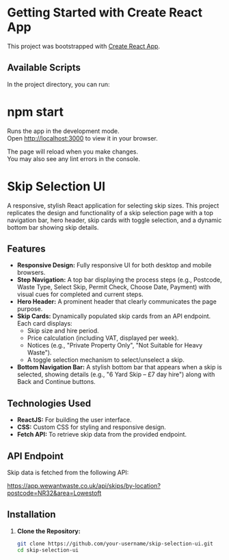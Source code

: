 # Getting Started with Create React App

This project was bootstrapped with [Create React App](https://github.com/facebook/create-react-app).

## Available Scripts

In the project directory, you can run:

# npm start

Runs the app in the development mode.\
Open [http://localhost:3000](http://localhost:3000) to view it in your browser.

The page will reload when you make changes.\
You may also see any lint errors in the console.

# Skip Selection UI

A responsive, stylish React application for selecting skip sizes. This project replicates the design and functionality of a skip selection page with a top navigation bar, hero header, skip cards with toggle selection, and a dynamic bottom bar showing skip details.

## Features

- **Responsive Design:** Fully responsive UI for both desktop and mobile browsers.
- **Step Navigation:** A top bar displaying the process steps (e.g., Postcode, Waste Type, Select Skip, Permit Check, Choose Date, Payment) with visual cues for completed and current steps.
- **Hero Header:** A prominent header that clearly communicates the page purpose.
- **Skip Cards:** Dynamically populated skip cards from an API endpoint. Each card displays:
  - Skip size and hire period.
  - Price calculation (including VAT, displayed per week).
  - Notices (e.g., "Private Property Only", "Not Suitable for Heavy Waste").
  - A toggle selection mechanism to select/unselect a skip.
- **Bottom Navigation Bar:** A stylish bottom bar that appears when a skip is selected, showing details (e.g., "6 Yard Skip – £7 day hire") along with Back and Continue buttons.

## Technologies Used

- **ReactJS:** For building the user interface.
- **CSS:** Custom CSS for styling and responsive design.
- **Fetch API:** To retrieve skip data from the provided endpoint.

## API Endpoint

Skip data is fetched from the following API:

https://app.wewantwaste.co.uk/api/skips/by-location?postcode=NR32&area=Lowestoft


## Installation

1. **Clone the Repository:**
   ```bash
   git clone https://github.com/your-username/skip-selection-ui.git
   cd skip-selection-ui


